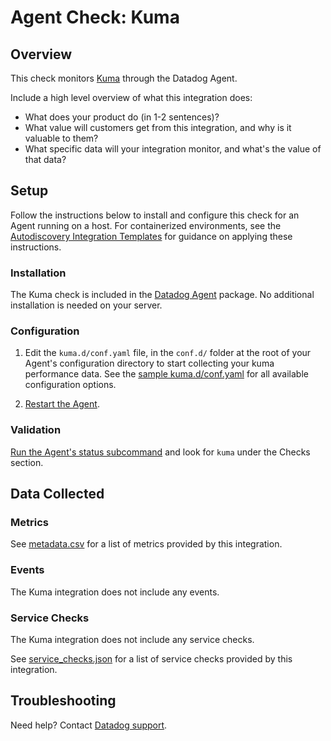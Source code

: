 # Agent Check: Kuma

## Overview

This check monitors [Kuma][1] through the Datadog Agent. 

Include a high level overview of what this integration does:
- What does your product do (in 1-2 sentences)?
- What value will customers get from this integration, and why is it valuable to them?
- What specific data will your integration monitor, and what's the value of that data?

## Setup

Follow the instructions below to install and configure this check for an Agent running on a host. For containerized environments, see the [Autodiscovery Integration Templates][3] for guidance on applying these instructions.

### Installation

The Kuma check is included in the [Datadog Agent][2] package.
No additional installation is needed on your server.

### Configuration

1. Edit the `kuma.d/conf.yaml` file, in the `conf.d/` folder at the root of your Agent's configuration directory to start collecting your kuma performance data. See the [sample kuma.d/conf.yaml][4] for all available configuration options.

2. [Restart the Agent][5].

### Validation

[Run the Agent's status subcommand][6] and look for `kuma` under the Checks section.

## Data Collected

### Metrics

See [metadata.csv][7] for a list of metrics provided by this integration.

### Events

The Kuma integration does not include any events.

### Service Checks

The Kuma integration does not include any service checks.

See [service_checks.json][8] for a list of service checks provided by this integration.

## Troubleshooting

Need help? Contact [Datadog support][9].


[1]: **LINK_TO_INTEGRATION_SITE**
[2]: https://app.datadoghq.com/account/settings/agent/latest
[3]: https://docs.datadoghq.com/agent/kubernetes/integrations/
[4]: https://github.com/DataDog/integrations-core/blob/master/kuma/datadog_checks/kuma/data/conf.yaml.example
[5]: https://docs.datadoghq.com/agent/guide/agent-commands/#start-stop-and-restart-the-agent
[6]: https://docs.datadoghq.com/agent/guide/agent-commands/#agent-status-and-information
[7]: https://github.com/DataDog/integrations-core/blob/master/kuma/metadata.csv
[8]: https://github.com/DataDog/integrations-core/blob/master/kuma/assets/service_checks.json
[9]: https://docs.datadoghq.com/help/
